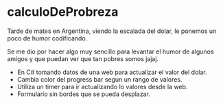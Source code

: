 # calculoDeProbreza
Tarde de mates en Argentina, viendo la escalada del dolar, le ponemos un poco de humor codificando.

Se me dio por hacer algo muy sencillo para levantar el humor de algunos amigos y que puedan ver que tan pobres somos jajaj.

- En C# tomando datos de una web para actualizar el valor del dolar.
- Cambia color del progress bar segun un rango de valores.
- Utiliza un timer para ir actualizando lo valores desde la web.
- Formulario sin bordes que se pueda desplazar.

